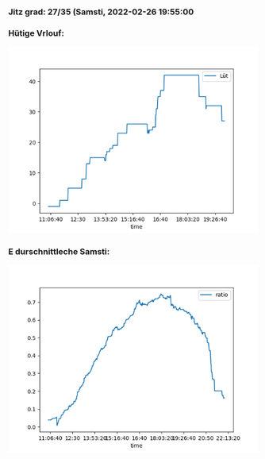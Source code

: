 ### Jitz grad: 27/35 (Samsti, 2022-02-26 19:55:00

### Hütige Vrlouf:
![Graph](Today.png)

### E durschnittleche Samsti:
![Graph](Samsti.png)